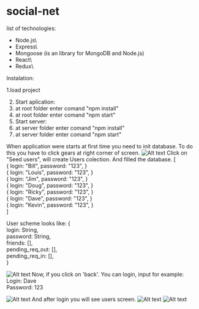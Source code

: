 # social-net

list of technologies:
- Node.js\
- Express\
- Mongoose (is an library for MongoDB and Node.js)
- React\
- Redux\

Instalation:

1.load project 

2. Start aplication:
  1. at root folder enter comand "npm install"
  2. at root folder enter comand "npm start"
3. Start server:
  1. at server folder enter comand "npm install"
  2. at server folder enter comand "npm start"
  
When application were starts at first time you need to init database.
To do this you have to click gears at right corner of screen.
![Alt text](http://dl4.joxi.net/drive/2020/02/17/0021/0128/1405056/56/7544d1dc0e.jpg)
Click on "Seed users", will create Users colection. And filled the database.
[\
  {
    login: "Bill",
    password: "123",
  }\
  {
    login: "Louis",
    password: "123",
  }\
  {
    login: "Jim",
    password: "123",
  }\
  {
    login: "Doug",
    password: "123",
  }\
  {
    login: "Ricky",
    password: "123",
  }\
  {
    login: "Dave",
    password: "123",
  }\
  {
    login: "Kevin",
    password: "123",
  }\
]

User scheme looks like:
{\
  login: String,\
  password: String,\
  friends: [],\
  pending_req_out: [],\
  pending_req_in: [],\
}

![Alt text](http://dl3.joxi.net/drive/2020/02/17/0021/0128/1405056/56/cccd965ff2.jpg)
Now, if you click on 'back'. You can login, input for example:\
Login: Dave\
Password: 123

![Alt text](http://dl4.joxi.net/drive/2020/02/17/0021/0128/1405056/56/fc8d60c518.jpg)
And after login you will see users screen.
![Alt text](http://dl4.joxi.net/drive/2020/02/17/0021/0128/1405056/56/0d6d9bee83.jpg)
![Alt text](http://dl4.joxi.net/drive/2020/02/17/0021/0128/1405056/56/6f7aac7714.jpg)


